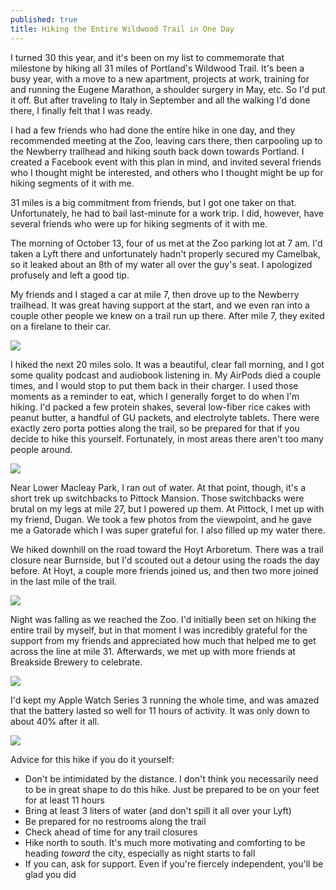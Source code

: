 ```yaml
---
published: true
title: Hiking the Entire Wildwood Trail in One Day
---
```

I turned 30 this year, and it's been on my list to commemorate that milestone by hiking all 31 miles of Portland's Wildwood Trail. It's been a busy year, with a move to a new apartment, projects at work, training for and running the Eugene Marathon, a shoulder surgery in May, etc. So I'd put it off. But after traveling to Italy in September and all the walking I'd done there, I finally felt that I was ready.

I had a few friends who had done the entire hike in one day, and they recommended meeting at the Zoo, leaving cars there, then carpooling up to the Newberry trailhead and hiking south back down towards Portland. I created a Facebook event with this plan in mind, and invited several friends who I thought might be interested, and others who I thought might be up for hiking segments of it with me.

31 miles is a big commitment from friends, but I got one taker on that. Unfortunately, he had to bail last-minute for a work trip. I did, however, have several friends who were up for hiking segments of it with me.

The morning of October 13, four of us met at the Zoo parking lot at 7 am. I'd taken a Lyft there and unfortunately hadn't properly secured my Camelbak, so it leaked about an 8th of my water all over the guy's seat. I apologized profusely and left a good tip.

My friends and I staged a car at mile 7, then drove up to the Newberry trailhead. It was great having support at the start, and we even ran into a couple other people we knew on a trail run up there. After mile 7, they exited on a firelane to their car.

![]({{site.cdn_path}}/2019/10/27/wildwood_start.jpg)

I hiked the next 20 miles solo. It was a beautiful, clear fall morning, and I got some quality podcast and audiobook listening in. My AirPods died a couple times, and I would stop to put them back in their charger. I used those moments as a reminder to eat, which I generally forget to do when I'm hiking. I'd packed a few protein shakes, several low-fiber rice cakes with peanut butter, a handful of GU packets, and electrolyte tablets. There were exactly zero porta potties along the trail, so be prepared for that if you decide to hike this yourself. Fortunately, in most areas there aren't too many people around.

![]({{site.cdn_path}}/2019/10/27/wildwood_fall.jpg)

Near Lower Macleay Park, I ran out of water. At that point, though, it's a short trek up switchbacks to Pittock Mansion. Those switchbacks were brutal on my legs at mile 27, but I powered up them. At Pittock, I met up with my friend, Dugan. We took a few photos from the viewpoint, and he gave me a Gatorade which I was super grateful for. I also filled up my water there.

We hiked downhill on the road toward the Hoyt Arboretum. There was a trail closure near Burnside, but I'd scouted out a detour using the roads the day before. At Hoyt, a couple more friends joined us, and then two more joined in the last mile of the trail. 

![]({{site.cdn_path}}/2019/10/27/wildwood_end.jpg)

Night was falling as we reached the Zoo. I'd initially been set on hiking the entire trail by myself, but in that moment I was incredibly grateful for the support from my friends and appreciated how much that helped me to get across the line at mile 31. Afterwards, we met up with more friends at Breakside Brewery to celebrate.

![]({{site.cdn_path}}/2019/10/27/breakside.jpg)

I'd kept my Apple Watch Series 3 running the whole time, and was amazed that the battery lasted so well for 11 hours of activity. It was only down to about 40% after it all.

![]({{site.cdn_path}}/2019/10/27/wildwood_stats.jpg)

Advice for this hike if you do it yourself:
- Don't be intimidated by the distance. I don't think you necessarily need to be in great shape to do this hike. Just be prepared to be on your feet for at least 11 hours
- Bring at least 3 liters of water (and don't spill it all over your Lyft)
- Be prepared for no restrooms along the trail
- Check ahead of time for any trail closures
- Hike north to south. It's much more motivating and comforting to be heading _toward_ the city, especially as night starts to fall
- If you can, ask for support. Even if you're fiercely independent, you'll be glad you did

